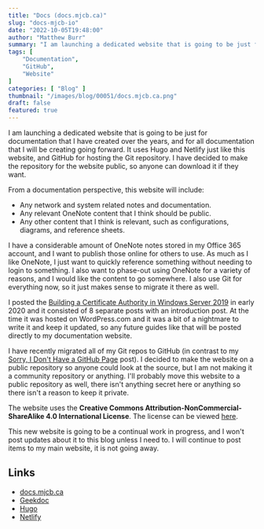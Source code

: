 ```yaml
---
title: "Docs (docs.mjcb.ca)"
slug: "docs-mjcb-io"
date: "2022-10-05T19:48:00"
author: "Matthew Burr"
summary: "I am launching a dedicated website that is going to be just for documentation that I have created over the years, and for all documentation that I will be creating going forward. It uses Hugo and Netlify just like this website, and GitHub for hosting the Git repository. I have decided to make the repository for the website public, so anyone can download it if they want."
tags: [
    "Documentation",
    "GitHub",
    "Website"
]
categories: [ "Blog" ]
thumbnail: "/images/blog/00051/docs.mjcb.ca.png"
draft: false
featured: true
---
```


I am launching a dedicated website that is going to be just for documentation that I have created over the years, and for all documentation that I will be creating going forward. It uses Hugo and Netlify just like this website, and GitHub for hosting the Git repository. I have decided to make the repository for the website public, so anyone can download it if they want.

From a documentation perspective, this website will include:

* Any network and system related notes and documentation.
* Any relevant OneNote content that I think should be public.
* Any other content that I think is relevant, such as configurations, diagrams, and reference sheets.

I have a considerable amount of OneNote notes stored in my Office 365 account, and I want to publish those online for others to use. As much as I like OneNote, I just want to quickly reference something without needing to login to something. I also want to phase-out using OneNote for a variety of reasons, and I would like the content to go somewhere. I also use Git for everything now, so it just makes sense to migrate it there as well.

I posted the [Building a Certificate Authority in Windows Server 2019](/blog/2020/03/09/certificate-authority-windows-server-2019/) in early 2020 and it consisted of 8 separate posts with an introduction post. At the time it was hosted on WordPress.com and it was a bit of a nightmare to write it and keep it updated, so any future guides like that will be posted directly to my documentation website.

I have recently migrated all of my Git repos to GitHub (in contrast to my [Sorry, I Don't Have a GitHub Page](/blog/2019/04/02/sorry-no-github-page/) post). I decided to make the website on a public repository so anyone could look at the source, but I am not making it a community repository or anything. I'll probably move this website to a public repository as well, there isn't anything secret here or anything so there isn't a reason to keep it private.

The website uses the **Creative Commons Attribution-NonCommercial-ShareAlike 4.0 International License**. The license can be viewed [here](https://github.com/matthew-tfs/docs.mjcb.ca/blob/main/LICENSE).

This new website is going to be a continual work in progress, and I won't post updates about it to this blog unless I need to. I will continue to post items to my main website, it is not going away.

## Links ##

* [docs.mjcb.ca](https://docs.mjcb.ca/)
* [Geekdoc](https://github.com/thegeeklab/hugo-geekdoc/)
* [Hugo](https://gohugo.io/)
* [Netlify](https://www.netlify.com/)
